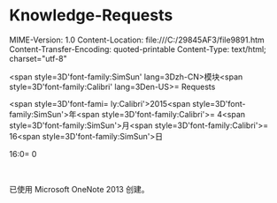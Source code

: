 # Knowledge-Requests

MIME-Version: 1.0
Content-Location: file:///C:/29845AF3/file9891.htm
Content-Transfer-Encoding: quoted-printable
Content-Type: text/html; charset="utf-8"

<html xmlns:o=3D"urn:schemas-microsoft-com:office:office"
xmlns:dt=3D"uuid:C2F41010-65B3-11d1-A29F-00AA00C14882"
xmlns=3D"http://www.w3.org/TR/REC-html40">

<head>
<meta http-equiv=3DContent-Type content=3D"text/html; charset=3Dutf-8">
<meta name=3DProgId content=3DOneNote.File>
<meta name=3DGenerator content=3D"Microsoft OneNote 15">
<link id=3DMain-File rel=3DMain-File href=3Dfile9891.htm>
<link rel=3DFile-List href=3D"file9891.files/filelist.xml">
</head>

<body lang=3Dzh-CN style=3D'font-family:Calibri;font-size:10.5pt;color:blac=
k'>

<div style=3D'direction:ltr;border-width:100%'>

<div style=3D'direction:ltr;margin-top:0in;margin-left:0in;width:12.5583in'>

<div style=3D'direction:ltr;margin-top:0in;margin-left:.1in;width:2.2in'>

<span style=3D'font-family:SimSun'
lang=3Dzh-CN>模块</span><span style=3D'font-family:Calibri' lang=3Den-US>=
 Requests</span>

</div>

<div style=3D'direction:ltr;margin-top:.0388in;margin-left:.1in;width:1.580=
5in'>

<span style=3D'font-fami=
ly:Calibri'>2015</span><span
style=3D'font-family:SimSun'>年</span><span style=3D'font-family:Calibri'>=
4</span><span
style=3D'font-family:SimSun'>月</span><span style=3D'font-family:Calibri'>=
16</span><span
style=3D'font-family:SimSun'>日</span>

16:0=
0

</div>

<div style=3D'direction:ltr;margin-top:.1659in;margin-left:0in;width:12.558=
3in'>

</div>

</div>

</div>

<div>

&nbsp;

已使用 Microsoft OneNote 2013 创建。

</div>

</body>

</html>
